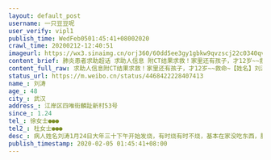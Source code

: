 ```yaml
---
layout: default_post
username: 一只豆豆呢
user_verify: vipl1
publish_time: WedFeb0501:45:41+08002020
crawl_time: 20200212-12:40:51
imageurl: https://wx3.sinaimg.cn/orj360/60dd5ee3gy1gbkw9qvzscj22c0340qv8.jpg
content_brief: 肺炎患者求助超话 求助人信息 附CT结果求救！家里还有孩子，才12岁~~救命~【姓名】刘涛【年龄】48【所在城市】武汉【所在小区、社区】江岸区四唯街麟趾新村53号【患病时间】1.24【联系方式】徐女士●●●【其他紧急联系人】杜女士 ●●●【病情描述】病人姓名：刘涛   1月2 ...全文
content_full_raw: 求助人信息附CT结果求救！家里还有孩子，才12岁~~救命~【姓名】刘涛【年龄】48【所在城市】武汉【所在小区、社区】江岸区四唯街麟趾新村53号【患病时间】1.24【联系方式】徐女士●●●【其他紧急联系人】杜女士●●●【病情描述】病人姓名：刘涛1月24日大年三十下午开始发烧，有时烧有时不烧，基本在家没吃东西，腰疼，全身无力，现在已发展呼吸困难，1月31日去八医院做了CT，抽血，已肺部感染，超敏C反应蛋白94.58，正常是0-4，医生说这是典型新冠症状表现，有糖尿病，在家隔离这十几天越来越严重，没吃东西，不能动，喘气急促，呼吸困难，脸色发黑，跟社区上报，2月3日做了检测，不知道结果。社区说没有病床,也解决不了，要继续在家等待隔离~武汉
status_url: https://m.weibo.cn/status/4468422228407413
name_: 刘涛
age_: 48
city_: 武汉
address_: 江岸区四唯街麟趾新村53号
since_: 1.24
tel_: 徐女士●●●
tel2_: 杜女士●●●
desc_: 病人姓名刘涛1月24日大年三十下午开始发烧，有时烧有时不烧，基本在家没吃东西，腰疼，全身无力，现在已发展呼吸困难，1月31日去八医院做了CT，抽血，已肺部感染，超敏C反应蛋白94.58，正常是0-4，医生说这是典型新冠症状表现，有糖尿病，在家隔离这十几天越来越严重，没吃东西，不能动，喘气急促，呼吸困难，脸色发黑，跟社区上报，2月3日做了检测，不知道结果。社区说没有病床,也解决不了，要继续在家等待隔离~武汉
publish_timestamp: 2020-02-05 01:45:41+08:00
---
```

